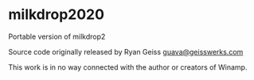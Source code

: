 # milkdrop2020
Portable version of milkdrop2 

Source code originally released by Ryan Geiss <guava@geisswerks.com>

This work is in no way connected with the author or creators of Winamp.
